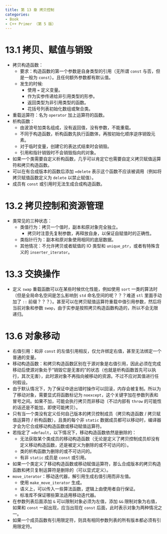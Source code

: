 ```yaml
---
title: 第 13 章 拷贝控制
categories:
- Book
- C++ Primer （第 5 版）
---
```

# 13.1 拷贝、赋值与销毁

- 拷贝构造函数：
  - 要求：构造函数的第一个参数是自身类型的引用（无所谓 `const` 与否，但是一般为 `const`）。且任何额外参数都有默认值。
  - 发生的时候:
    - 使用 `=` 定义变量。
    - 作为实参传递给非引用类型的形参。
    - 返回类型为非引用类型的函数。
    - 花括号列表初始化数组或聚合类。
- 重载运算符：名为 `operator` 加上运算符的函数。
- 析构函数：
  - 由波浪号加类名组成，没有返回值，没有参数，不能重载。
  - 不同于构造函数，析构函数先执行函数体，再按初始化顺序逆序销毁元素。
  - 对于临时变量，创建它的表达式结束时会销毁。
  - 引用和指针销毁时不会销毁指向的对象。
- 如果一个类需要自定义析构函数，几乎可以肯定它也需要自定义拷贝赋值运算符和拷贝构造函数。
- 可以在有合成版本的函数后添加 `=delete` 表示这个函数不应该被调用（例如将拷贝赋值函数定义为 `delete` 以禁止赋值）。
- 成员有 `const` 或引用时无法生成合成构造函数。
 
# 13.2 拷贝控制和资源管理

- 类常见的三种状态：
  - 类值行为：拷贝一个值时，副本和原对象完全独立。
    - 拷贝时注意先复制参数，再释放自身，以保证自赋值时的正确性。
  - 类指针行为：副本和原对象使用相同的底层数据。
  - 其他情况：不允许拷贝或者赋值的 IO 类型和 `unique_ptr`，或者有特殊含义的 `inserter_iterator`。

# 13.3 交换操作

- 定义 `swap` 重载函数可以在某些时候优化性能，例如使用 `sort` 一类的算法时（但是全局命名空间是怎么影响到 `std` 命名空间的呢？？？难道 `stl` 里面手动加了 `::` 前缀？？？）。甚至可以在拷贝赋值运算符重载中值引用参数，然后将当前对象和参数 `swap`，由于实参是按照拷贝构造函数构造的，所以不会无限递归。 

# 13.6 对象移动

- 右值引用：和非 `const` 的左值引用相反，仅允许绑定右值，甚至无法绑定一个普通的变量。
- 移动构造函数：和拷贝构造函数区别在于源对象是右值引用，因此必须在完成移动后使源对象处于“销毁它是无害的”的状态（也就是析构函数首先可以执行，其次无害），此时源对象不再指向被移动的资源。不过不应对其值进行任何假设。
- 由于默认情况下，为了保证中途出错时操作可以回滚，内存会被复制。所以为了移动对象，需要显式将函数标记为 `noexcept`，这个关键字加在参数列表和冒号之间。如果不加，可能会执行拷贝而非移动（不过内部有 `throw` 的可能性的话还是不能加，即使可能拷贝）。
- 只有当一个类没有定义任何自己版本的拷贝控制成员（拷贝构造函数 / 拷贝赋值运算符 / 析构函数），且类的每个非 `static` 数据成员都可以移动时，编译器才会为它合成移动构造函数或移动赋值运算符。
- 若指定了 `=default`，以下情况下，移动构造函数依然是删除的：
  - 无法获取某个类成员的移动构造函数（无论是定义了拷贝控制成员却没有定义移动构造函数，还是被定义为删除的或不可访问的）。
  - 类的析构函数为删除的或不可访问的。
  - 有非 `static` 成员是 `const` 或引用。
- 如果一个类定义了移动构造函数或移动赋值运算符，那么合成版本的拷贝构造函数和拷贝复制运算符是删除的（可以显式定义）。
- `move_iterator`：移动迭代器，解引用生成右值引用而非左值。
  - 使用 `make_move_iterator` 生成。
  - 语义上，可以传入一些算法函数，逻辑上由使用者自行保证。
  - 标准库不保证哪些算法适用移动迭代器。
- 在参数列表后面添加 `&` 可以限制对象必须为左值，添加 `&&` 限制对象为右值，如果和 `const` 一起出现，应当出现在 `const` 后面，此时表示对象为两种情况之一。
- 如果一个成员函数有引用限定符，则具有相同参数列表的所有版本都必须有引用限定符。